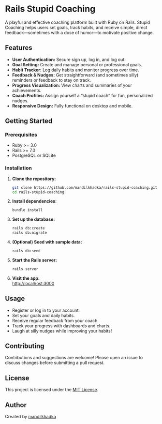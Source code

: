 # Rails Stupid Coaching

A playful and effective coaching platform built with Ruby on Rails. Stupid Coaching helps users set goals, track habits, and receive simple, direct feedback—sometimes with a dose of humor—to motivate positive change.

## Features

- **User Authentication:** Secure sign up, log in, and log out.
- **Goal Setting:** Create and manage personal or professional goals.
- **Habit Tracker:** Log daily habits and monitor progress over time.
- **Feedback & Nudges:** Get straightforward (and sometimes silly) reminders or feedback to stay on track.
- **Progress Visualization:** View charts and summaries of your achievements.
- **Coach Profiles:** Assign yourself a “stupid coach” for fun, personalized nudges.
- **Responsive Design:** Fully functional on desktop and mobile.

## Getting Started

### Prerequisites

- Ruby >= 3.0
- Rails >= 7.0
- PostgreSQL or SQLite

### Installation

1. **Clone the repository:**
   ```bash
   git clone https://github.com/mandilkhadka/rails-stupid-coaching.git
   cd rails-stupid-coaching
   ```

2. **Install dependencies:**
   ```bash
   bundle install
   ```

3. **Set up the database:**
   ```bash
   rails db:create
   rails db:migrate
   ```

4. **(Optional) Seed with sample data:**
   ```bash
   rails db:seed
   ```

5. **Start the Rails server:**
   ```bash
   rails server
   ```

6. **Visit the app:**  
   [http://localhost:3000](http://localhost:3000)

## Usage

- Register or log in to your account.
- Set your goals and daily habits.
- Receive regular feedback from your coach.
- Track your progress with dashboards and charts.
- Laugh at silly nudges while improving your habits!

## Contributing

Contributions and suggestions are welcome! Please open an issue to discuss changes before submitting a pull request.

## License

This project is licensed under the [MIT License](LICENSE).

## Author

Created by [mandilkhadka](https://github.com/mandilkhadka)

